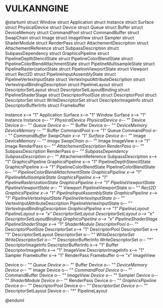 # VULKANNGINE

@startuml
struct Window
struct Application
struct Instance
struct Surface
struct PhysicalDevice
struct Device
struct Queue
struct Buffer
struct DeviceMemory
struct CommandPool
struct CommandBuffer
struct SwapChain
struct Image
struct ImageView
struct Sampler
struct ShaderModule
struct RenderPass
struct AttachementDescription
struct AttachementReference
struct SubpassDescription
struct SubpassDependency
struct GraphicsPipeline
struct PipelineDepthStencilState
struct PipelineColorBlendState
struct PipelineColorBlendAttachmentState
struct PipelineMultisampleState
struct PipelineRasterizationState
struct PipelineViewportState
struct Viewport
struct Rect2D
struct PipelineInputAssemblyState
struct PipelineVertexInputState
struct VertexInputAttributeDescription
struct VertexInputBindingDescription
struct PipelineLayout
struct DescriptorSetLayout
struct DescriptorSetLayoutBinding
struct PipelineShaderStage 
struct DescriptorPoolSize
struct DescriptorPool
struct DescriptorSet
struct WriteDescriptorSet
struct DescriptorImageInfo
struct DescriptorBufferInfo
struct Framebuffer

Instance x--> "1" Application
Surface x--> "1" Window
Surface x--> "1" Instance
Instance o-- "*" PhysicalDevice
PhysicalDevice o-- "*" Device
Device o-- "*" Queue
Device o-- "*" Buffer
Device o-- "*" DeviceMemory
DeviceMemory -- "*" Buffer
CommandPool x--> "1" Queue
CommandPool o-- "*" CommandBuffer
SwapChain x--> "1" Surface
Device o-- "*" Image
DeviceMemory -- "*" Image
SwapChain o-- "*" Image
ImageView x--> "1" Image
RenderPass o-- "*" AttachementDescription
RenderPass o-- "*" SubpassDescription
RenderPass o-- "*" SubpassDependency
SubpassDescription o-- "*" AttachementReference
SubpassDescription x--> "1" GraphicsPipeline
GraphicsPipeline x--> "1" PipelineDepthStencilState
GraphicsPipeline x--> "1" PipelineColorBlendState
PipelineColorBlendState o-- "*" PipelineColorBlendAttachmentState
GraphicsPipeline x--> "1" PipelineMultisampleState
GraphicsPipeline x--> "1" PipelineRasterizationState
GraphicsPipeline x--> "1" PipelineViewportState
PipelineViewportState o-- "*" Viewport
PipelineViewportState o-- "*" Rect2D
GraphicsPipeline x--> "1" PipelineInputAssemblyState
GraphicsPipeline x--> "1" PipelineVertexInputState
PipelineVertexInputState o-- "*" VertexInputAttributeDescription
PipelineVertexInputState o-- "*" VertexInputBindingDescription
GraphicsPipeline x--> "1" PipelineLayout
PipelineLayout o--> "x" DescriptorSetLayout
DescriptorSetLayout o--> "x" DescriptorSetLayoutBinding
GraphicsPipeline o--> "x" PipelineShaderStage
PipelineShaderStage x--> "1" ShaderModule
DescriptorPool o-- "*" DescriptorPoolSize
DescriptorSet x--> "1" DescriptorPool 
DescriptorSet x--> "1" DescriptorSetLayout
DescriptorSet o-- "*" WriteDescriptorSet
WriteDescriptorSet o-- "*" DescriptorBufferInfo
WriteDescriptorSet o-- "*" DescriptorImageInfo
DescriptorBufferInfo x--> "1" Buffer
DescriptorImageInfo x--> "1" ImageView
DescriptorImageInfo x--> "1" Sampler
Framebuffer x--> "1" RenderPass
Framebuffer o--> "x" ImageView

Device o-- "*" Queue
Device o-- "*" Buffer
Device o-- "*" DeviceMemory
Device o-- "*" Image
Device o-- "*" CommandPool
Device o-- "*" CommandBuffer
Device o-- "*" ImageView
Device o-- "*" Sampler
Device o-- "*" ShaderModule
Device o-- "*" RenderPass
Device o-- "*" GraphicsPipeline
Device o-- "*" DescriptorPool 
Device o-- "*" DescriptorSet
Device o-- "*" DescriptorSetLayout
Device o-- "*" PipelineLayout

@enduml